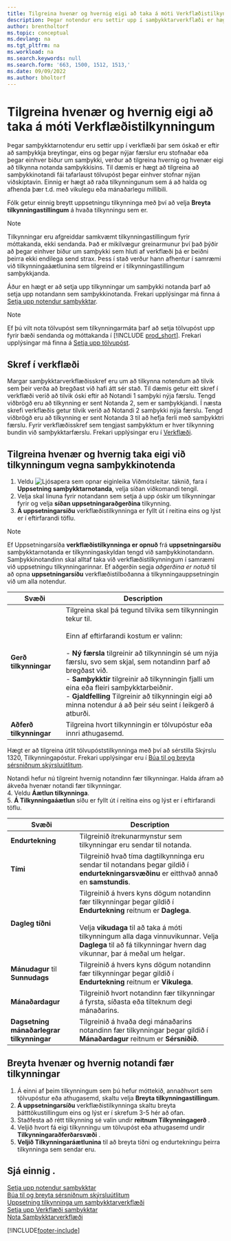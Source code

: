 ```yaml
---
title: Tilgreina hvenær og hvernig eigi að taka á móti Verkflæðistilkynningum
description: Þegar notendur eru settir upp í samþykktarverkflæði er hægt að tilgreina hvernig og hvenær hver samþykktarnotandi fær tilkynningar.
author: brentholtorf
ms.topic: conceptual
ms.devlang: na
ms.tgt_pltfrm: na
ms.workload: na
ms.search.keywords: null
ms.search.form: '663, 1500, 1512, 1513,'
ms.date: 09/09/2022
ms.author: bholtorf
---
```

# <a name="specify-when-and-how-to-receive-workflow-notifications" />Tilgreina hvenær og hvernig eigi að taka á móti Verkflæðistilkynningum

Þegar samþykktarnotendur eru settir upp í verkflæði þar sem óskað er eftir að samþykkja breytingar, eins og þegar nýjar færslur eru stofnaðar eða þegar einhver biður um samþykki, verður að tilgreina hvernig og hvenær eigi að tilkynna notanda samþykkisins. Til dæmis er hægt að tilgreina að samþykkinotandi fái tafarlaust tölvupóst þegar einhver stofnar nýjan viðskiptavin. Einnig er hægt að raða tilkynningunum sem á að halda og afhenda þær t.d. með vikulegu eða mánaðarlegu millibili.

Fólk getur einnig breytt uppsetningu tilkynninga með því að velja  **Breyta tilkynningastillingum**  á hvaða tilkynningu sem er.  

> [!NOTE]
> Tilkynningar eru afgreiddar samkvæmt tilkynningastillingum fyrir móttakanda, ekki sendanda. Það er mikilvægur greinarmunur því það þýðir að þegar einhver biður um samþykki sem hluti af verkflæði þá er beiðni þeirra ekki endilega send strax. Þess í stað verður hann afhentur í samræmi við tilkynningaáætlunina sem tilgreind er í tilkynningastillingum samþykkjanda.

Áður en hægt er að setja upp tilkynningar um samþykki notanda þarf að setja upp notandann sem samþykkinotanda. Frekari upplýsingar má finna á [Setja upp notendur samþykktar](across-how-to-set-up-approval-users.md).  

> [!NOTE]
> Ef þú vilt nota tölvupóst sem tilkynningarmáta þarf að setja tölvupóst upp fyrir bæði sendanda og móttakanda í [!INCLUDE [prod_short](includes/prod_short.md)]. Frekari upplýsingar má finna á [Setja upp tölvupóst](admin-how-setup-email.md).

## <a name="steps-in-workflows" />Skref í verkflæði

Margar samþykktarverkflæðisskref eru um að tilkynna notendum að tilvik sem þeir verða að bregðast við hafi átt sér stað. Til dæmis getur eitt skref í verkflæði verið að tilvik óski eftir að Notandi 1 samþyki nýja færslu. Tengd viðbrögð eru að tilkynning er sent Notanda 2, sem er samþykkjandi. Í næsta skrefi verkflæðis getur tilvik verið að Notandi 2 samþykki nýja færslu. Tengd viðbrögð eru að tilkynning er sent Notanda 3 til að hefja ferli með samþykktri færslu. Fyrir verkflæðisskref sem tengjast samþykktum er hver tilkynning bundin við samþykktarfærslu. Frekari upplýsingar eru í [Verkflæði](across-workflow.md).  

## <a name="specify-when-and-how-approval-users-receive-notifications" />Tilgreina hvenær og hvernig taka eigi við tilkynningum vegna samþykkinotenda

1. Veldu ![Ljósapera sem opnar eiginleika Viðmótsleitar.](media/ui-search/search_small.png "Segðu mér hvað þú vilt gera") táknið, fara í **Uppsetning samþykktarnotanda**, velja síðan viðkomandi tengil.  
2. Velja skal línuna fyrir notandann sem setja á upp óskir um tilkynningar fyrir og velja  **síðan uppsetningaraðgerðina**  tilkynning.  
3.  **Á uppsetningarsíðu**  verkflæðistilkynninga er fyllt út í reitina eins og lýst er í eftirfarandi töflu.  

   > [!NOTE]
   > Ef Uppsetningarsíða  **verkflæðistilkynninga er opnuð**  frá  **uppsetningarsíðu**  samþykktarnotanda er tilkynningaskyldan tengd við samþykkinotandann. Samþykkinotandinn skal alltaf taka við verkflæðistilkynningum í samræmi við uppsetningu tilkynningarinnar. Ef aðgerðin segja  *aðgerðina er notuð*  til að opna  **uppsetningarsíðu**  verkflæðistilboðanna á tilkynningauppsetningin við um alla notendur.

   |Svæði|Description|
   |-----|-----------|
   |**Gerð tilkynningar**|Tilgreina skal þá tegund tilvika sem tilkynningin tekur til.<br /><br /> Einn af eftirfarandi kostum er valinn:<br /><br /> -   **Ný færsla** tilgreinir að tilkynningin sé um nýja færslu, svo sem skjal, sem notandinn þarf að bregðast við.<br />-   **Samþykktir** tilgreinir að tilkynningin fjalli um eina eða fleiri samþykktarbeiðnir.<br />-   **Gjaldfelling**  Tilgreinir að tilkynningin eigi að minna notendur á að þeir séu seint í leikgerð á atburði.|
   |**Aðferð tilkynningar**|Tilgreina hvort tilkynningin er tölvupóstur eða innri athugasemd.|

   Hægt er að tilgreina útlit tölvupóststilkynninga með því að sérstilla Skýrslu 1320, Tilkynningapóstur. Frekari upplýsingar eru í [Búa til og breyta sérsniðnum skýrsluútlitum](ui-how-create-custom-report-layout.md).

   Notandi hefur nú tilgreint hvernig notandinn fær tilkynningar. Halda áfram að ákveða hvenær notandi fær tilkynningar.  
4. Veldu **Áætlun tilkynninga**.  
5.  **Á Tilkynningaáætlun**  síðu er fyllt út í reitina eins og lýst er í eftirfarandi töflu.  

   |Svæði|Description|
   |-----|-----------|
   |**Endurtekning**|Tilgreinið ítrekunarmynstur sem tilkynningar eru sendar til notanda.|
   |**Tími**|Tilgreinið hvað tíma dagtilkynninga eru sendar til notandans þegar gildið í  **endurtekningarsvæðinu**  er eitthvað annað en  **samstundis**.|
   |**Dagleg tíðni**|Tilgreinið á hvers kyns dögum notandinn fær tilkynningar þegar gildið í **Endurtekning** reitnum er **Daglega**.<br /><br /> Velja  **vikudaga**  til að taka á móti tilkynningum alla daga vinnuvikunnar. Velja **Daglega** til að fá tilkynningar hvern dag vikunnar, þar á meðal um helgar.|
   |**Mánudagur** til **Sunnudags**|Tilgreinið á hvers kyns dögum notandinn fær tilkynningar þegar gildið í **Endurtekning** reitnum er **Vikulega**.|
   |**Mánaðardagur**|Tilgreinið hvort notandinn fær tilkynningar á fyrsta, síðasta eða tilteknum degi mánaðarins.|
   |**Dagsetning mánaðarlegrar tilkynningar**|Tilgreinið á hvaða degi mánaðarins notandinn fær tilkynningar þegar gildið í **Mánaðardagur** reitnum er **Sérsniðið**.|

## <a name="change-when-and-how-you-receive-notifications" />Breyta hvenær og hvernig notandi fær tilkynningar

1. Á einni af þeim tilkynningum sem þú hefur móttekið, annaðhvort sem tölvupóstur eða athugasemd, skaltu velja  **Breyta tilkynningastillingum**.  
2.  **Á uppsetningarsíðu**  verkflæðistilkynninga skaltu breyta þátttökustillingum eins og lýst er í skrefum 3-5 hér að ofan.
   1. Staðfesta að rétt tilkynning sé valin undir  **reitnum Tilkynningagerð** .
   2. Veljið hvort fá eigi tilkynningu um tölvupóst eða athugasemd undir   **Tilkynningaraðferðarsvæði** .
   3.  **Veljið Tilkynningaráætlunina**  til að breyta tíðni og endurtekningu þeirra tilkynninga sem sendar eru.

## <a name="see-also" />Sjá einnig .

[Setja upp notendur samþykktar](across-how-to-set-up-approval-users.md)  
[Búa til og breyta sérsniðnum skýrsluútlitum](ui-how-create-custom-report-layout.md)  
[Uppsetning tilkynninga um samþykktarverkflæði](across-setting-up-workflow-notifications.md)  
[Setja upp Verkflæði samþykktar](across-set-up-workflows.md)  
[Nota Samþykktarverkflæði](across-use-workflows.md)

[!INCLUDE[footer-include](includes/footer-banner.md)]

